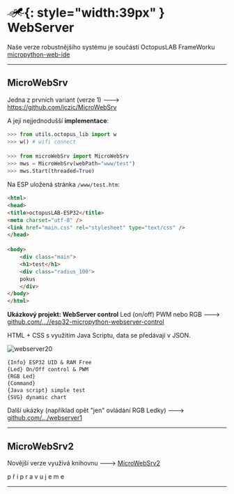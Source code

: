 # ![logo](img/logo_small.png){: style="width:39px" } WebServer


Naše verze robustnějšího systému je součástí OctopusLAB FrameWorku [micropython-web-ide](https://www.octopuslab.cz/micropython-web-ide/)

---

## MicroWebSrv

Jedna z prvních variant (verze 1) 🡒 https://github.com/jczic/MicroWebSrv

A její nejjednodušší **implementace**:

```python
>>> from utils.octopus_lib import w
>>> w() # wifi connect

>>> from microWebSrv import MicroWebSrv
>>> mws = MicroWebSrv(webPath="www/test")
>>> mws.Start(threaded=True)

```

Na ESP uložená stránka `/www/test.htm`:

```html
<html>
<head>
<title>octopusLAB-ESP32</title>
<meta charset="utf-8" />
<link href="main.css" rel="stylesheet" type="text/css" />
</head>

<body>
    <div class="main">
    <h1>test</h1>
    <div class="radius_100">
    pokus
    </div>
</body>
</html>
```


**Ukázkový projekt: WebServer control**
Led (on/off) PWM nebo RGB 🡒 [github.com/...//esp32-micropython-webserver-control](https://github.com/octopuslab-cz/esp32-micropython-webserver-control)

HTML + CSS s využitím Java Scriptu, data se předávají v JSON.

![webserver20](https://www.octopuslab.cz/wp-content/uploads/2020/10/webserv-control20-1200x649.png)


```
{Info} ESP32 UID & RAM Free
{Led} On/Off control & PWM
{RGB Led}
{Command}
{Java script} simple test
{SVG} dynamic chart

```


Další ukázky (například opět "jen" ovládání RGB Ledky) 🡒 [github.com/.../webserver1](https://github.com/octopusengine/octopuslab/tree/master/projects/webserver1)

---

## MicroWebSrv2

Novější verze využívá knihovnu 🡒 [MicroWebSrv2](https://github.com/jczic/MicroWebSrv2)


p ř i p r a v u j e m e 

---
